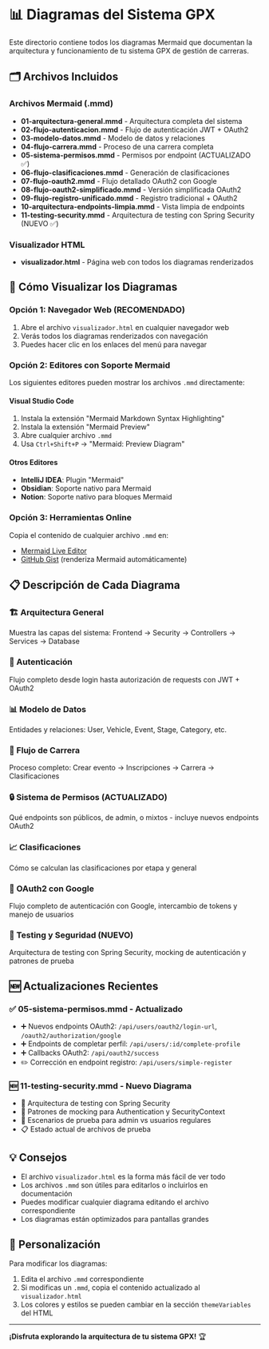 # 📊 Diagramas del Sistema GPX

Este directorio contiene todos los diagramas Mermaid que documentan la arquitectura y funcionamiento de tu sistema GPX de gestión de carreras.

## 🗂️ Archivos Incluidos

### Archivos Mermaid (.mmd)

- **01-arquitectura-general.mmd** - Arquitectura completa del sistema
- **02-flujo-autenticacion.mmd** - Flujo de autenticación JWT + OAuth2
- **03-modelo-datos.mmd** - Modelo de datos y relaciones
- **04-flujo-carrera.mmd** - Proceso de una carrera completa
- **05-sistema-permisos.mmd** - Permisos por endpoint (ACTUALIZADO ✅)
- **06-flujo-clasificaciones.mmd** - Generación de clasificaciones
- **07-flujo-oauth2.mmd** - Flujo detallado OAuth2 con Google
- **08-flujo-oauth2-simplificado.mmd** - Versión simplificada OAuth2
- **09-flujo-registro-unificado.mmd** - Registro tradicional + OAuth2
- **10-arquitectura-endpoints-limpia.mmd** - Vista limpia de endpoints
- **11-testing-security.mmd** - Arquitectura de testing con Spring Security (NUEVO ✅)

### Visualizador HTML

- **visualizador.html** - Página web con todos los diagramas renderizados

## 🚀 Cómo Visualizar los Diagramas

### Opción 1: Navegador Web (RECOMENDADO)

1. Abre el archivo `visualizador.html` en cualquier navegador web
2. Verás todos los diagramas renderizados con navegación
3. Puedes hacer clic en los enlaces del menú para navegar

### Opción 2: Editores con Soporte Mermaid

Los siguientes editores pueden mostrar los archivos `.mmd` directamente:

#### Visual Studio Code

1. Instala la extensión "Mermaid Markdown Syntax Highlighting"
2. Instala la extensión "Mermaid Preview"
3. Abre cualquier archivo `.mmd`
4. Usa `Ctrl+Shift+P` → "Mermaid: Preview Diagram"

#### Otros Editores

- **IntelliJ IDEA**: Plugin "Mermaid"
- **Obsidian**: Soporte nativo para Mermaid
- **Notion**: Soporte nativo para bloques Mermaid

### Opción 3: Herramientas Online

Copia el contenido de cualquier archivo `.mmd` en:

- [Mermaid Live Editor](https://mermaid.live/)
- [GitHub Gist](https://gist.github.com/) (renderiza Mermaid automáticamente)

## 📋 Descripción de Cada Diagrama

### 🏗️ Arquitectura General

Muestra las capas del sistema: Frontend → Security → Controllers → Services → Database

### 🔐 Autenticación

Flujo completo desde login hasta autorización de requests con JWT + OAuth2

### 📊 Modelo de Datos

Entidades y relaciones: User, Vehicle, Event, Stage, Category, etc.

### 🏁 Flujo de Carrera

Proceso completo: Crear evento → Inscripciones → Carrera → Clasificaciones

### 🔒 Sistema de Permisos (ACTUALIZADO)

Qué endpoints son públicos, de admin, o mixtos - incluye nuevos endpoints OAuth2

### 📈 Clasificaciones

Cómo se calculan las clasificaciones por etapa y general

### 🔑 OAuth2 con Google

Flujo completo de autenticación con Google, intercambio de tokens y manejo de usuarios

### 🧪 Testing y Seguridad (NUEVO)

Arquitectura de testing con Spring Security, mocking de autenticación y patrones de prueba

## 🆕 Actualizaciones Recientes

### ✅ **05-sistema-permisos.mmd** - Actualizado

- ➕ Nuevos endpoints OAuth2: `/api/users/oauth2/login-url`, `/oauth2/authorization/google`
- ➕ Endpoints de completar perfil: `/api/users/:id/complete-profile`
- ➕ Callbacks OAuth2: `/api/oauth2/success`
- ✏️ Corrección en endpoint registro: `/api/users/simple-register`

### 🆕 **11-testing-security.mmd** - Nuevo Diagrama

- 🧪 Arquitectura de testing con Spring Security
- 🔧 Patrones de mocking para Authentication y SecurityContext
- 🎯 Escenarios de prueba para admin vs usuarios regulares
- 📋 Estado actual de archivos de prueba

## 💡 Consejos

- El archivo `visualizador.html` es la forma más fácil de ver todo
- Los archivos `.mmd` son útiles para editarlos o incluirlos en documentación
- Puedes modificar cualquier diagrama editando el archivo correspondiente
- Los diagramas están optimizados para pantallas grandes

## 🔧 Personalización

Para modificar los diagramas:

1. Edita el archivo `.mmd` correspondiente
2. Si modificas un `.mmd`, copia el contenido actualizado al `visualizador.html`
3. Los colores y estilos se pueden cambiar en la sección `themeVariables` del HTML

---

**¡Disfruta explorando la arquitectura de tu sistema GPX!** 🏆
